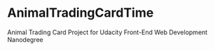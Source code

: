 # AnimalTradingCardTime
Animal Trading Card Project for Udacity Front-End Web Development Nanodegree
